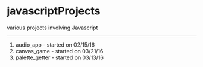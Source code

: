 # javascriptProjects    
various projects involving Javascript
<hr>    
  
1. audio_app - started on 02/15/16    
2. canvas_game - started on 03/21/16
3. palette_getter - started on 03/13/16
